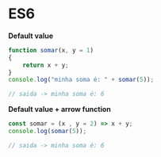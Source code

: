 # ES6
**Default value**
```js
function somar(x, y = 1) 
{
    return x + y;
}
console.log("minha soma é: " + somar(5)); 

// saida -> minha soma é: 6

```

**Default value + arrow function**
```js
const somar = (x , y = 2) => x + y;
console.log(somar(5));

// saida -> minha soma é: 6
```